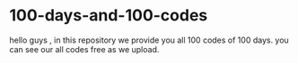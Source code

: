 # 100-days-and-100-codes
hello guys , in this repository we provide you all 100 codes of 100 days. you can see our all codes free as we upload.
